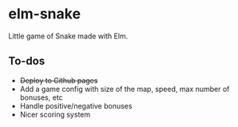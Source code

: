 # elm-snake

Little game of Snake made with Elm.

## To-dos

* ~~Deploy to Github pages~~
* Add a game config with size of the map, speed, max number of bonuses, etc
* Handle positive/negative bonuses
* Nicer scoring system
